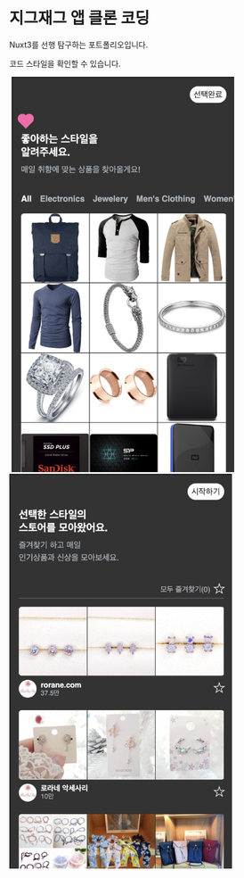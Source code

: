 # 지그재그 앱 클론 코딩

Nuxt3를 선행 탐구하는 포트폴리오입니다.

코드 스타일을 확인할 수 있습니다.

<img src="./assets/images/capture/app.gif" width="400" alt="">

<img src="./assets/images/capture/tutorial.png" width="400" alt="">
<img src="./assets/images/capture/my-store.png" width="400" alt="">
